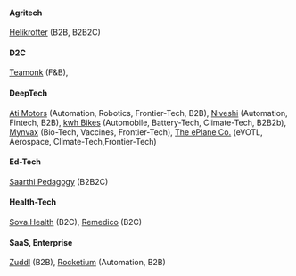 #### Agritech

[Helikrofter](https://helicrofter.com/) (B2B, B2B2C)

####  D2C

[Teamonk](https://teamonk.com/) (F&B),




#### DeepTech

[Ati Motors](https://www.atimotors.com/) (Automation, Robotics, Frontier-Tech, B2B),
[Niveshi](http://niveshi.com/) (Automation, Fintech, B2B),
[kwh Bikes](https://www.kwhbikes.com/) (Automobile, Battery-Tech, Climate-Tech, B2B2b),
[Mynvax](http://mynvax.com/) (Bio-Tech, Vaccines, Frontier-Tech),
[The ePlane Co.](https://www.eplane.ai/) (eVOTL, Aerospace, Climate-Tech,Frontier-Tech)


#### Ed-Tech

[Saarthi Pedagogy](https://www.saarthipedagogy.com/) (B2B2C)

#### Health-Tech

[Sova.Health](https://www.sova.health/) (B2C), 
[Remedico](https://remedicohealth.com/) (B2C)




#### SaaS, Enterprise

[Zuddl](https://www.zuddl.com/) (B2B),
[Rocketium](https://rocketium.com/) (Automation, B2B)




